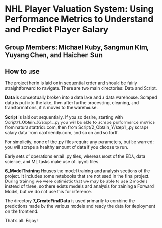 # NHL Player Valuation System: Using Performance Metrics to Understand and Predict Player Salary

## Group Members: Michael Kuby, Sangmun Kim, Yuyang Chen, and Haichen Sun

## How to use
The project herin is laid on in sequential order and should be fairly straightforward to navigate. There are two main directories: Data and Script.

**Data** is conceptually broken into a data lake and a data warehouse. Scraped data is put into the lake, then after furthe processing, cleaning, and transformations, it is moved to the warehouse.

**Script** is laid out sequentially. If you so desire, starting with Script/1_Obtain_X/step1_.py you will be able to scrape performance metrics from naturalstattrick.com, then from Script/2_Obtain_Y/step1_.py scrape salary data from capfriendly.com, and so on and so forth. 

For simplicity, none of the .py files require any parameters, but be warned: you will scrape a healthy amount of data if you choose to run.

Early sets of operations entail .py files, whereas most of the EDA, data science, and ML tasks make use of .ipynb files.

**6_ModelTraining** Houses the model training and analysis sections of the project. It includes some notebooks that are not used in the final project. During training we were optimistic that we may be able to use 2 models instead of three, so there exists models and analysis for training a Forward Model, but we do not use this for inference.

The directory **7_CreateFinalData** is used primarily to combine the predictions made by the various models and ready the data for deployment on the front end.

That's all. Enjoy!